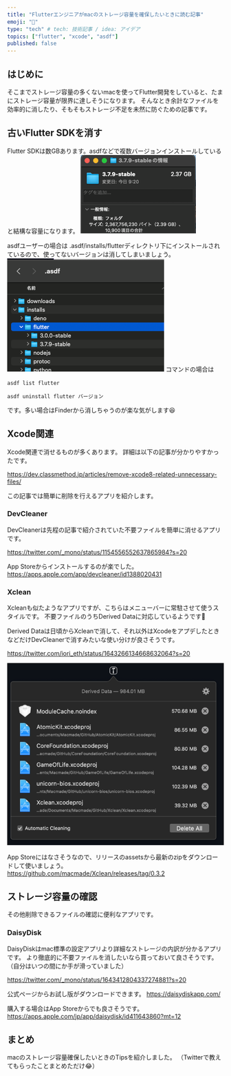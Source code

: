 ```yaml
---
title: "Flutterエンジニアがmacのストレージ容量を確保したいときに読む記事"
emoji: "🐙"
type: "tech" # tech: 技術記事 / idea: アイデア
topics: ["flutter", "xcode", "asdf"]
published: false
---
```

## はじめに
そこまでストレージ容量の多くないmacを使ってFlutter開発をしていると、たまにストレージ容量が限界に達しそうになります。
そんなとき余計なファイルを効率的に消したり、そもそもストレージ不足を未然に防ぐための記事です。

## 古いFlutter SDKを消す

Flutter SDKは数GBあります。asdfなどで複数バージョンインストールしていると結構な容量になります。
![](/images/SCR-20230405-dat.png)

asdfユーザーの場合は
.asdf/installs/flutterディレクトリ下にインストールされているので、使ってないバージョンは消してしまいましょう。
![](/images/SCR-20230405-dlp.png)
コマンドの場合は
```zsh:インストール済みバージョン確認
asdf list flutter
```
```zsh:アンインストール
asdf uninstall flutter バージョン
```
です。多い場合はFinderから消しちゃうのが楽な気がします😆

## Xcode関連
Xcode関連で消せるものが多くあります。
詳細は以下の記事が分かりやすかったです。

https://dev.classmethod.jp/articles/remove-xcode8-related-unnecessary-files/

この記事では簡単に削除を行えるアプリを紹介します。

### DevCleaner
DevCleanerは先程の記事で紹介されていた不要ファイルを簡単に消せるアプリです。

https://twitter.com/_mono/status/1154556552637865984?s=20

App Storeからインストールするのが楽でした。
https://apps.apple.com/app/devcleaner/id1388020431

### Xclean

Xcleanも似たようなアプリですが、こちらはメニューバーに常駐させて使うスタイルです。
不要ファイルのうちDerived Dataに対応しているようです👀

Derived Dataは日頃からXcleanで消して、それ以外はXcodeをアプデしたときなどだけDevCleanerで消すみたいな使い分けが良さそうです。

https://twitter.com/iori_eth/status/1643266134668632064?s=20

![](/images/SCR-20230405-ukn.png)

App Storeにはなさそうなので、リリースのassetsから最新のzipをダウンロードして使いましょう。
https://github.com/macmade/Xclean/releases/tag/0.3.2

## ストレージ容量の確認
その他削除できるファイルの確認に便利なアプリです。

### DaisyDisk
DaisyDiskはmac標準の設定アプリより詳細なストレージの内訳が分かるアプリです。
より徹底的に不要ファイルを消したいなら買っておいて良さそうです。（自分はいつの間にか手が滑っていました）

https://twitter.com/_mono/status/1643412804337274881?s=20

公式ページからお試し版がダウンロードできます。
https://daisydiskapp.com/

購入する場合はApp Storeからでも良さそうです。
https://apps.apple.com/jp/app/daisydisk/id411643860?mt=12

## まとめ
macのストレージ容量確保したいときのTipsを紹介しました。
（Twitterで教えてもらったことまとめただけ😂）